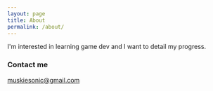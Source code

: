 ```yaml
---
layout: page
title: About
permalink: /about/
---
```


I'm interested in learning game dev and I want to detail my progress.

### Contact me

[muskiesonic@gmail.com](mailto:muskiesonic@gmail.com)
